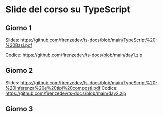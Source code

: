 # Slide del corso su TypeScript

## Giorno 1

Slides: https://github.com/firenzedev/ts-docs/blob/main/TypeScript%20-%20Basi.pdf

Codice: https://github.com/firenzedev/ts-docs/blob/main/day1.zip

## Giorno 2

Slides: https://github.com/firenzedev/ts-docs/blob/main/TypeScript%20-%20Inferenza%20e%20tipi%20composti.pdf
Codice: https://github.com/firenzedev/ts-docs/blob/main/day2.zip

## Giorno 3

